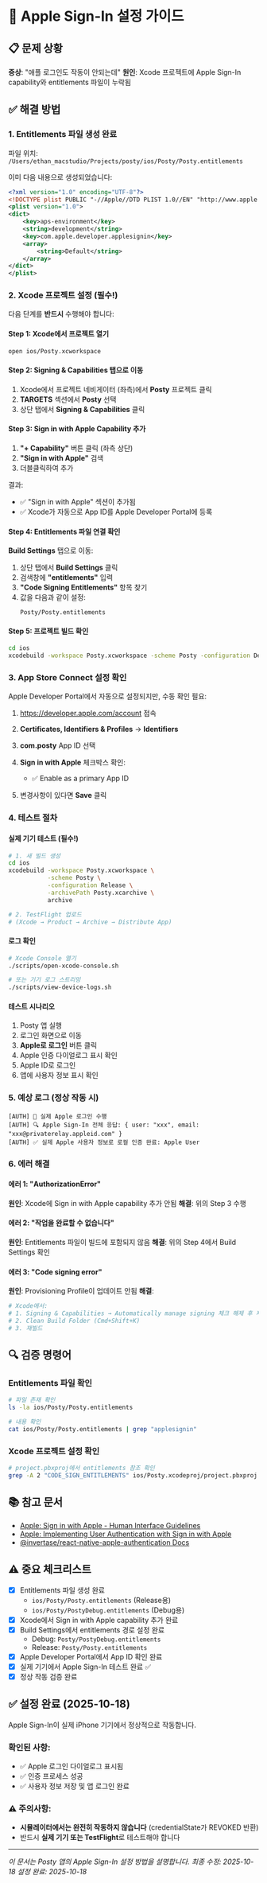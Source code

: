 # 🍎 Apple Sign-In 설정 가이드

## 📋 문제 상황

**증상**: "애플 로그인도 작동이 안되는데"
**원인**: Xcode 프로젝트에 Apple Sign-In capability와 entitlements 파일이 누락됨

## ✅ 해결 방법

### 1. Entitlements 파일 생성 완료

파일 위치: `/Users/ethan_macstudio/Projects/posty/ios/Posty/Posty.entitlements`

이미 다음 내용으로 생성되었습니다:
```xml
<?xml version="1.0" encoding="UTF-8"?>
<!DOCTYPE plist PUBLIC "-//Apple//DTD PLIST 1.0//EN" "http://www.apple.com/DTDs/PropertyList-1.0.dtd">
<plist version="1.0">
<dict>
    <key>aps-environment</key>
    <string>development</string>
    <key>com.apple.developer.applesignin</key>
    <array>
        <string>Default</string>
    </array>
</dict>
</plist>
```

### 2. Xcode 프로젝트 설정 (필수!)

다음 단계를 **반드시** 수행해야 합니다:

#### Step 1: Xcode에서 프로젝트 열기
```bash
open ios/Posty.xcworkspace
```

#### Step 2: Signing & Capabilities 탭으로 이동
1. Xcode에서 프로젝트 네비게이터 (좌측)에서 **Posty** 프로젝트 클릭
2. **TARGETS** 섹션에서 **Posty** 선택
3. 상단 탭에서 **Signing & Capabilities** 클릭

#### Step 3: Sign in with Apple Capability 추가
1. **"+ Capability"** 버튼 클릭 (좌측 상단)
2. **"Sign in with Apple"** 검색
3. 더블클릭하여 추가

결과:
- ✅ "Sign in with Apple" 섹션이 추가됨
- ✅ Xcode가 자동으로 App ID를 Apple Developer Portal에 등록

#### Step 4: Entitlements 파일 연결 확인

**Build Settings** 탭으로 이동:
1. 상단 탭에서 **Build Settings** 클릭
2. 검색창에 **"entitlements"** 입력
3. **"Code Signing Entitlements"** 항목 찾기
4. 값을 다음과 같이 설정:
   ```
   Posty/Posty.entitlements
   ```

#### Step 5: 프로젝트 빌드 확인
```bash
cd ios
xcodebuild -workspace Posty.xcworkspace -scheme Posty -configuration Debug clean build
```

### 3. App Store Connect 설정 확인

Apple Developer Portal에서 자동으로 설정되지만, 수동 확인 필요:

1. https://developer.apple.com/account 접속
2. **Certificates, Identifiers & Profiles** → **Identifiers**
3. **com.posty** App ID 선택
4. **Sign in with Apple** 체크박스 확인:
   - ✅ Enable as a primary App ID

5. 변경사항이 있다면 **Save** 클릭

### 4. 테스트 절차

#### 실제 기기 테스트 (필수!)
```bash
# 1. 새 빌드 생성
cd ios
xcodebuild -workspace Posty.xcworkspace \
           -scheme Posty \
           -configuration Release \
           -archivePath Posty.xcarchive \
           archive

# 2. TestFlight 업로드
# (Xcode → Product → Archive → Distribute App)
```

#### 로그 확인
```bash
# Xcode Console 열기
./scripts/open-xcode-console.sh

# 또는 기기 로그 스트리밍
./scripts/view-device-logs.sh
```

#### 테스트 시나리오
1. Posty 앱 실행
2. 로그인 화면으로 이동
3. **Apple로 로그인** 버튼 클릭
4. Apple 인증 다이얼로그 표시 확인
5. Apple ID로 로그인
6. 앱에 사용자 정보 표시 확인

### 5. 예상 로그 (정상 작동 시)
```
[AUTH] 🍎 실제 Apple 로그인 수행
[AUTH] 🔍 Apple Sign-In 전체 응답: { user: "xxx", email: "xxx@privaterelay.appleid.com" }
[AUTH] ✅ 실제 Apple 사용자 정보로 로컬 인증 완료: Apple User
```

### 6. 에러 해결

#### 에러 1: "AuthorizationError"
**원인**: Xcode에 Sign in with Apple capability 추가 안됨
**해결**: 위의 Step 3 수행

#### 에러 2: "작업을 완료할 수 없습니다"
**원인**: Entitlements 파일이 빌드에 포함되지 않음
**해결**: 위의 Step 4에서 Build Settings 확인

#### 에러 3: "Code signing error"
**원인**: Provisioning Profile이 업데이트 안됨
**해결**:
```bash
# Xcode에서:
# 1. Signing & Capabilities → Automatically manage signing 체크 해제 후 재체크
# 2. Clean Build Folder (Cmd+Shift+K)
# 3. 재빌드
```

## 🔍 검증 명령어

### Entitlements 파일 확인
```bash
# 파일 존재 확인
ls -la ios/Posty/Posty.entitlements

# 내용 확인
cat ios/Posty/Posty.entitlements | grep "applesignin"
```

### Xcode 프로젝트 설정 확인
```bash
# project.pbxproj에서 entitlements 참조 확인
grep -A 2 "CODE_SIGN_ENTITLEMENTS" ios/Posty.xcodeproj/project.pbxproj
```

## 📚 참고 문서

- [Apple: Sign in with Apple - Human Interface Guidelines](https://developer.apple.com/design/human-interface-guidelines/sign-in-with-apple/overview/)
- [Apple: Implementing User Authentication with Sign in with Apple](https://developer.apple.com/documentation/sign_in_with_apple/implementing_user_authentication_with_sign_in_with_apple)
- [@invertase/react-native-apple-authentication Docs](https://github.com/invertase/react-native-apple-authentication)

## ⚠️ 중요 체크리스트

- [x] Entitlements 파일 생성 완료
  - `ios/Posty/Posty.entitlements` (Release용)
  - `ios/Posty/PostyDebug.entitlements` (Debug용)
- [x] Xcode에서 Sign in with Apple capability 추가 완료
- [x] Build Settings에서 entitlements 경로 설정 완료
  - Debug: `Posty/PostyDebug.entitlements`
  - Release: `Posty/Posty.entitlements`
- [x] Apple Developer Portal에서 App ID 확인 완료
- [x] 실제 기기에서 Apple Sign-In 테스트 완료 ✅
- [x] 정상 작동 검증 완료

## ✅ 설정 완료 (2025-10-18)

Apple Sign-In이 실제 iPhone 기기에서 정상적으로 작동합니다.

### 확인된 사항:
- ✅ Apple 로그인 다이얼로그 표시됨
- ✅ 인증 프로세스 성공
- ✅ 사용자 정보 저장 및 앱 로그인 완료

### ⚠️ 주의사항:
- **시뮬레이터에서는 완전히 작동하지 않습니다** (credentialState가 REVOKED 반환)
- 반드시 **실제 기기 또는 TestFlight**로 테스트해야 합니다

---

*이 문서는 Posty 앱의 Apple Sign-In 설정 방법을 설명합니다.*
*최종 수정: 2025-10-18*
*설정 완료: 2025-10-18*
